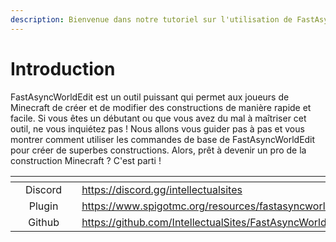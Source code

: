 ```yaml
---
description: Bienvenue dans notre tutoriel sur l'utilisation de FastAsyncWorldEdit !
---
```


# Introduction

FastAsyncWorldEdit est un outil puissant qui permet aux joueurs de Minecraft de créer et de modifier des constructions de manière rapide et facile. Si vous êtes un débutant ou que vous avez du mal à maîtriser cet outil, ne vous inquiétez pas ! Nous allons vous guider pas à pas et vous montrer comment utiliser les commandes de base de FastAsyncWorldEdit pour créer de superbes constructions. Alors, prêt à devenir un pro de la construction Minecraft ? C'est parti !

<table data-view="cards"><thead><tr><th></th><th align="center"></th><th></th><th data-hidden data-card-target data-type="content-ref"></th></tr></thead><tbody><tr><td></td><td align="center">Discord</td><td></td><td><a href="https://discord.gg/intellectualsites">https://discord.gg/intellectualsites</a></td></tr><tr><td></td><td align="center">Plugin</td><td></td><td><a href="https://www.spigotmc.org/resources/fastasyncworldedit.13932/">https://www.spigotmc.org/resources/fastasyncworldedit.13932/</a></td></tr><tr><td></td><td align="center">Github</td><td></td><td><a href="https://github.com/IntellectualSites/FastAsyncWorldEdit">https://github.com/IntellectualSites/FastAsyncWorldEdit</a></td></tr></tbody></table>
